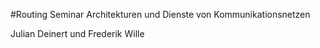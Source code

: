 #Routing
Seminar Architekturen und Dienste von Kommunikationsnetzen

Julian Deinert und Frederik Wille
